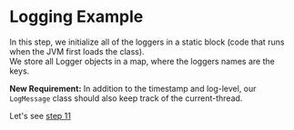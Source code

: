 # Logging Example

In this step, we initialize all of the loggers in a static block (code that runs when the JVM first loads the class).     
We store all Logger objects in a map, where the loggers names are the keys.

__New Requirement:__ In addition to the timestamp and log-level, our `LogMessage` class should also keep track of the current-thread.

Let's see [step 11](../../tree/step11)
